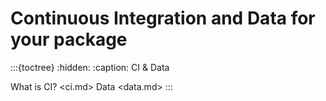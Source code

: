 # Continuous Integration and Data for your package


:::{toctree}
:hidden:
:caption: CI & Data


What is CI?  <ci.md>
Data  <data.md>
:::
